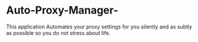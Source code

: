 # Auto-Proxy-Manager-
This application Automates your proxy settings for you silently and as subtly as possible  so you do not stress about life.
